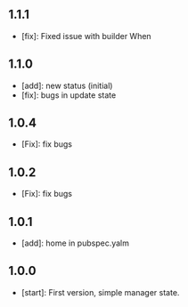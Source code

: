 ## 1.1.1
 - [fix]: Fixed issue with builder When
## 1.1.0
 - [add]: new status (initial)
 - [fix]: bugs in update state
## 1.0.4
 - [Fix]: fix bugs
## 1.0.2
 - [Fix]: fix bugs
## 1.0.1
 - [add]: home in pubspec.yalm
## 1.0.0
  - [start]: First version, simple manager state.
